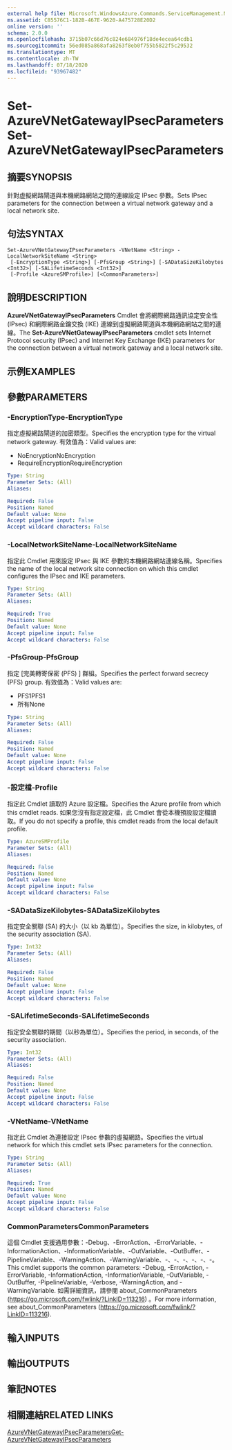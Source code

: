 ```yaml
---
external help file: Microsoft.WindowsAzure.Commands.ServiceManagement.Network.dll-Help.xml
ms.assetid: C85576C1-182B-467E-9620-A475728E20D2
online version: ''
schema: 2.0.0
ms.openlocfilehash: 3715b07c66d76c824e684976f18de4ecea64cdb1
ms.sourcegitcommit: 56ed085a868afa8263f8eb0f755b5822f5c29532
ms.translationtype: MT
ms.contentlocale: zh-TW
ms.lasthandoff: 07/18/2020
ms.locfileid: "93967482"
---
```

# <span data-ttu-id="bca37-101">Set-AzureVNetGatewayIPsecParameters</span><span class="sxs-lookup"><span data-stu-id="bca37-101">Set-AzureVNetGatewayIPsecParameters</span></span>

## <span data-ttu-id="bca37-102">摘要</span><span class="sxs-lookup"><span data-stu-id="bca37-102">SYNOPSIS</span></span>
<span data-ttu-id="bca37-103">針對虛擬網路閘道與本機網路網站之間的連線設定 IPsec 參數。</span><span class="sxs-lookup"><span data-stu-id="bca37-103">Sets IPsec parameters for the connection between a virtual network gateway and a local network site.</span></span>

## <span data-ttu-id="bca37-104">句法</span><span class="sxs-lookup"><span data-stu-id="bca37-104">SYNTAX</span></span>

```
Set-AzureVNetGatewayIPsecParameters -VNetName <String> -LocalNetworkSiteName <String>
 [-EncryptionType <String>] [-PfsGroup <String>] [-SADataSizeKilobytes <Int32>] [-SALifetimeSeconds <Int32>]
 [-Profile <AzureSMProfile>] [<CommonParameters>]
```

## <span data-ttu-id="bca37-105">說明</span><span class="sxs-lookup"><span data-stu-id="bca37-105">DESCRIPTION</span></span>
<span data-ttu-id="bca37-106">**AzureVNetGatewayIPsecParameters** Cmdlet 會將網際網路通訊協定安全性 (IPsec) 和網際網路金鑰交換 (IKE) 連線到虛擬網路閘道與本機網路網站之間的連線。</span><span class="sxs-lookup"><span data-stu-id="bca37-106">The **Set-AzureVNetGatewayIPsecParameters** cmdlet sets Internet Protocol security (IPsec) and Internet Key Exchange (IKE) parameters for the connection between a virtual network gateway and a local network site.</span></span>

## <span data-ttu-id="bca37-107">示例</span><span class="sxs-lookup"><span data-stu-id="bca37-107">EXAMPLES</span></span>

## <span data-ttu-id="bca37-108">參數</span><span class="sxs-lookup"><span data-stu-id="bca37-108">PARAMETERS</span></span>

### <span data-ttu-id="bca37-109">-EncryptionType</span><span class="sxs-lookup"><span data-stu-id="bca37-109">-EncryptionType</span></span>
<span data-ttu-id="bca37-110">指定虛擬網路閘道的加密類型。</span><span class="sxs-lookup"><span data-stu-id="bca37-110">Specifies the encryption type for the virtual network gateway.</span></span>
<span data-ttu-id="bca37-111">有效值為：</span><span class="sxs-lookup"><span data-stu-id="bca37-111">Valid values are:</span></span> 

- <span data-ttu-id="bca37-112">NoEncryption</span><span class="sxs-lookup"><span data-stu-id="bca37-112">NoEncryption</span></span> 
- <span data-ttu-id="bca37-113">RequireEncryption</span><span class="sxs-lookup"><span data-stu-id="bca37-113">RequireEncryption</span></span>

```yaml
Type: String
Parameter Sets: (All)
Aliases: 

Required: False
Position: Named
Default value: None
Accept pipeline input: False
Accept wildcard characters: False
```

### <span data-ttu-id="bca37-114">-LocalNetworkSiteName</span><span class="sxs-lookup"><span data-stu-id="bca37-114">-LocalNetworkSiteName</span></span>
<span data-ttu-id="bca37-115">指定此 Cmdlet 用來設定 IPsec 與 IKE 參數的本機網路網站連線名稱。</span><span class="sxs-lookup"><span data-stu-id="bca37-115">Specifies the name of the local network site connection on which this cmdlet configures the IPsec and IKE parameters.</span></span>

```yaml
Type: String
Parameter Sets: (All)
Aliases: 

Required: True
Position: Named
Default value: None
Accept pipeline input: False
Accept wildcard characters: False
```

### <span data-ttu-id="bca37-116">-PfsGroup</span><span class="sxs-lookup"><span data-stu-id="bca37-116">-PfsGroup</span></span>
<span data-ttu-id="bca37-117">指定 [完美轉寄保密 (PFS) ] 群組。</span><span class="sxs-lookup"><span data-stu-id="bca37-117">Specifies the perfect forward secrecy (PFS) group.</span></span>
<span data-ttu-id="bca37-118">有效值為：</span><span class="sxs-lookup"><span data-stu-id="bca37-118">Valid values are:</span></span> 

- <span data-ttu-id="bca37-119">PFS1</span><span class="sxs-lookup"><span data-stu-id="bca37-119">PFS1</span></span> 
- <span data-ttu-id="bca37-120">所有</span><span class="sxs-lookup"><span data-stu-id="bca37-120">None</span></span>

```yaml
Type: String
Parameter Sets: (All)
Aliases: 

Required: False
Position: Named
Default value: None
Accept pipeline input: False
Accept wildcard characters: False
```

### <span data-ttu-id="bca37-121">-設定檔</span><span class="sxs-lookup"><span data-stu-id="bca37-121">-Profile</span></span>
<span data-ttu-id="bca37-122">指定此 Cmdlet 讀取的 Azure 設定檔。</span><span class="sxs-lookup"><span data-stu-id="bca37-122">Specifies the Azure profile from which this cmdlet reads.</span></span> <span data-ttu-id="bca37-123">如果您沒有指定設定檔，此 Cmdlet 會從本機預設設定檔讀取。</span><span class="sxs-lookup"><span data-stu-id="bca37-123">If you do not specify a profile, this cmdlet reads from the local default profile.</span></span>

```yaml
Type: AzureSMProfile
Parameter Sets: (All)
Aliases: 

Required: False
Position: Named
Default value: None
Accept pipeline input: False
Accept wildcard characters: False
```

### <span data-ttu-id="bca37-124">-SADataSizeKilobytes</span><span class="sxs-lookup"><span data-stu-id="bca37-124">-SADataSizeKilobytes</span></span>
<span data-ttu-id="bca37-125">指定安全關聯 (SA) 的大小（以 kb 為單位）。</span><span class="sxs-lookup"><span data-stu-id="bca37-125">Specifies the size, in kilobytes, of the security association (SA).</span></span>

```yaml
Type: Int32
Parameter Sets: (All)
Aliases: 

Required: False
Position: Named
Default value: None
Accept pipeline input: False
Accept wildcard characters: False
```

### <span data-ttu-id="bca37-126">-SALifetimeSeconds</span><span class="sxs-lookup"><span data-stu-id="bca37-126">-SALifetimeSeconds</span></span>
<span data-ttu-id="bca37-127">指定安全關聯的期間（以秒為單位）。</span><span class="sxs-lookup"><span data-stu-id="bca37-127">Specifies the period, in seconds, of the security association.</span></span>

```yaml
Type: Int32
Parameter Sets: (All)
Aliases: 

Required: False
Position: Named
Default value: None
Accept pipeline input: False
Accept wildcard characters: False
```

### <span data-ttu-id="bca37-128">-VNetName</span><span class="sxs-lookup"><span data-stu-id="bca37-128">-VNetName</span></span>
<span data-ttu-id="bca37-129">指定此 Cmdlet 為連接設定 IPsec 參數的虛擬網路。</span><span class="sxs-lookup"><span data-stu-id="bca37-129">Specifies the virtual network for which this cmdlet sets IPsec parameters for the connection.</span></span>

```yaml
Type: String
Parameter Sets: (All)
Aliases: 

Required: True
Position: Named
Default value: None
Accept pipeline input: False
Accept wildcard characters: False
```

### <span data-ttu-id="bca37-130">CommonParameters</span><span class="sxs-lookup"><span data-stu-id="bca37-130">CommonParameters</span></span>
<span data-ttu-id="bca37-131">這個 Cmdlet 支援通用參數：-Debug、-ErrorAction、-ErrorVariable、-InformationAction、-InformationVariable、-OutVariable、-OutBuffer、-PipelineVariable、-WarningAction、-WarningVariable、-、-、-、-、-、-。</span><span class="sxs-lookup"><span data-stu-id="bca37-131">This cmdlet supports the common parameters: -Debug, -ErrorAction, -ErrorVariable, -InformationAction, -InformationVariable, -OutVariable, -OutBuffer, -PipelineVariable, -Verbose, -WarningAction, and -WarningVariable.</span></span> <span data-ttu-id="bca37-132">如需詳細資訊，請參閱 about_CommonParameters (https://go.microsoft.com/fwlink/?LinkID=113216) 。</span><span class="sxs-lookup"><span data-stu-id="bca37-132">For more information, see about_CommonParameters (https://go.microsoft.com/fwlink/?LinkID=113216).</span></span>

## <span data-ttu-id="bca37-133">輸入</span><span class="sxs-lookup"><span data-stu-id="bca37-133">INPUTS</span></span>

## <span data-ttu-id="bca37-134">輸出</span><span class="sxs-lookup"><span data-stu-id="bca37-134">OUTPUTS</span></span>

## <span data-ttu-id="bca37-135">筆記</span><span class="sxs-lookup"><span data-stu-id="bca37-135">NOTES</span></span>

## <span data-ttu-id="bca37-136">相關連結</span><span class="sxs-lookup"><span data-stu-id="bca37-136">RELATED LINKS</span></span>

[<span data-ttu-id="bca37-137">AzureVNetGatewayIPsecParameters</span><span class="sxs-lookup"><span data-stu-id="bca37-137">Get-AzureVNetGatewayIPsecParameters</span></span>](./Get-AzureVNetGatewayIPsecParameters.md)


